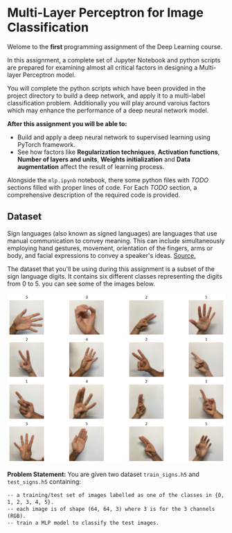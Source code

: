 # Multi-Layer Perceptron for Image Classification

Welome to the **first** programming assignment of the Deep Learning course. 

In this assignment, a complete set of Jupyter Notebook and python scripts are prepared for examining almost all critical factors in designing a Multi-layer Perceptron model.

You will complete the python scripts which have been provided in the project directory to build a deep network, and apply it to a multi-label classification problem. Additionally you will play around varoius factors which may enhance the performance of a deep neural network model.

**After this assignment you will be able to:**

 - Build and apply a deep neural network to supervised learning using PyTorch framework.
 - See how factors like **Regularization techniques**, **Activation functions**, **Number of layers and units**, **Weights initialization** and **Data augmentation** affect the result of learning process.

 Alongside the `mlp.ipynb` notebook, there some python files with *TODO* sections filled with proper lines of code. For Each *TODO* section, a comprehensive description of the required code is provided.


## Dataset

Sign languages (also known as signed languages) are languages that use manual communication to convey meaning. This can include simultaneously employing hand gestures, movement, orientation of the fingers, arms or body, and facial expressions to convey a speaker's ideas. [Source.](https://en.wikipedia.org/wiki/Sign_language)

The dataset that you'll be using during this assignment is a subset of the sign language digits. It contains six different classes representing the digits from 0 to 5. you can see some of the images below.

<p align="center">
  <img src="images/samples.png">
</p>

**Problem Statement:** You are given two dataset `train_signs.h5` and `test_signs.h5` containing:

    -- a training/test set of images labelled as one of the classes in {0, 1, 2, 3, 4, 5}.
    -- each image is of shape (64, 64, 3) where 3 is for the 3 channels (RGB).
    -- train a MLP model to classify the test images.
    

